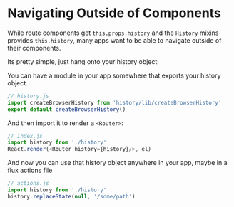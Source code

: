 # Navigating Outside of Components

While route components get `this.props.history` and the `History` mixins
provides `this.history`, many apps want to be able to navigate outside
of their components.

Its pretty simple, just hang onto your history object:

You can have a module in your app somewhere that exports your history
object.

```js
// history.js
import createBrowserHistory from 'history/lib/createBrowserHistory'
export default createBrowserHistory()
```

And then import it to render a `<Router>`:

```js
// index.js
import history from './history'
React.render(<Router history={history}/>, el)
```

And now you can use that history object anywhere in your app, maybe in a
flux actions file

```js
// actions.js
import history from './history'
history.replaceState(null, '/some/path')
```

